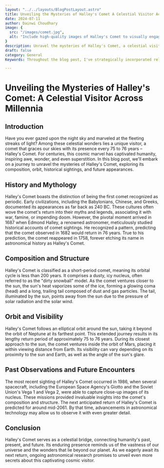 ```yaml
---
layout: "../../layouts/BlogPostLayout.astro"
title: Unveiling the Mysteries of Halley's Comet A Celestial Visitor Across Millennia  # in 31 charecters
date: 2024-07-11
author: Dainwi Choudhary
image: {
  src: "/images/comet.jpg",
  alt: "Include high-quality images of Halley's Comet to visually engage your audience. Don't forget to add alt text to your images, which provides a brief description for search engines and visually impaired readers.",
}
description: Unravel the mysteries of Halley's Comet, a celestial visitor gracing our skies every 75-76 years. Explore its history, composition, orbit, and upcoming return in 2061. Learn about past observations and the wonders this comet holds! #in 128 charecters
draft: false
category: General
Keywords: Throughout the blog post, I've strategically incorporated relevant keywords such as "Halley's Comet," "comet," "orbit," "nucleus," "coma," "tail," "visibility," "observations," and "future encounters." 

---
```


# Unveiling the Mysteries of Halley's Comet: A Celestial Visitor Across Millennia

## Introduction

Have you ever gazed upon the night sky and marveled at the fleeting streaks of light? Among these celestial wonders lies a unique visitor, a comet that graces our skies with its presence every 75 to 76 years – Halley's Comet. For centuries, this cosmic marvel has captivated humanity, inspiring awe, wonder, and even superstition. In this blog post, we'll embark on a journey to unravel the mysteries of Halley's Comet, exploring its composition, orbit, historical sightings, and future appearances.

## History and Mythology

Halley's Comet boasts the distinction of being the first comet recognized as periodic. Early civilizations, including the Babylonians, Chinese, and Greeks, documented its appearances as far back as 240 BC. These cultures often wove the comet's return into their myths and legends, associating it with war, famine, or impending doom. However, the pivotal moment arrived in 1687 when Edmond Halley, a renowned astronomer, meticulously studied historical accounts of comet sightings. He recognized a pattern, predicting that the comet observed in 1682 would return in 76 years. True to his prediction, the comet reappeared in 1758, forever etching its name in astronomical history as Halley's Comet.

## Composition and Structure

Halley's Comet is classified as a short-period comet, meaning its orbital cycle is less than 200 years. It comprises a dusty, icy nucleus, often referred to as the "dirty snowball" model. As the comet ventures closer to the sun, the sun's heat vaporizes some of the ice, forming a glowing coma (head) and a long, trailing tail composed of dust and gas particles. The tail, illuminated by the sun, points away from the sun due to the pressure of solar radiation and the solar wind.

## Orbit and Visibility

Halley's Comet follows an elliptical orbit around the sun, taking it beyond the orbit of Neptune at its farthest point. This extended journey results in its lengthy return period of approximately 75 to 76 years. During its closest approach to the sun, the comet ventures inside the orbit of Mars, placing it within viewing distance from Earth. Its visibility can vary depending on its proximity to the sun and Earth, as well as the angle of the sun's glare.

## Past Observations and Future Encounters

The most recent sighting of Halley's Comet occurred in 1986, when several spacecraft, including the European Space Agency's Giotto and the Soviet Union's Vega 1 and Vega 2, were able to capture close-up images of its nucleus. These missions provided invaluable insights into the comet's composition and structure. The next anticipated return of Halley's Comet is predicted for around mid-2061. By that time, advancements in astronomical technology may allow us to observe it with even greater detail.

## Conclusion

Halley's Comet serves as a celestial bridge, connecting humanity's past, present, and future. Its enduring presence reminds us of the vastness of our universe and the wonders that lie beyond our planet. As we eagerly await its next return, ongoing astronomical research promises to unveil even more secrets about this captivating cosmic visitor.
